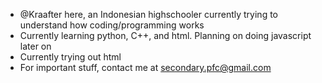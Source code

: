 - @Kraafter here, an Indonesian highschooler currently trying to understand how coding/programming works
- Currently learning python, C++, and html. Planning on doing javascript later on
- Currently trying out html
- For important stuff, contact me at secondary.pfc@gmail.com

<!---
Kraafter/Kraafter is a ✨ special ✨ repository because its `README.md` (this file) appears on your GitHub profile.
You can click the Preview link to take a look at your changes.
--->
